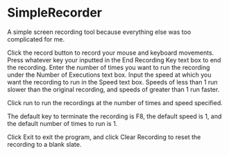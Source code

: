 # SimpleRecorder
A simple screen recording tool because everything else was too complicated for me.  

Click the record button to record your mouse and keyboard movements. Press whatever key your inputted in the End Recording Key text box to end the recording. Enter the number of times you want to run the recording under the Number of Executions text box. Input the speed at which you want the recording to run in the Speed text box. Speeds of less than 1 run slower than the original recording, and speeds of greater than 1 run faster.

Click run to run the recordings at the number of times and speed specified.  

The default key to terminate the recording is F8, the default speed is 1, and the default number of times to run is 1.

Click Exit to exit the program, and click Clear Recording to reset the recording to a blank slate.